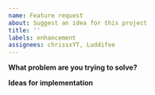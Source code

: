 ```yaml
---
name: Feature request
about: Suggest an idea for this project
title: ''
labels: enhancement
assignees: chrissxYT, Luddifee
---
```


**What problem are you trying to solve?**


**Ideas for implementation**

